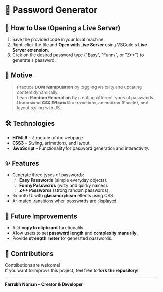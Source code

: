# 🔐 Password Generator

## 📄 How to Use (Opening a Live Server)

1. Save the provided code in your local machine.
2. Right-click the file and **Open with Live Server** using VSCode's **Live Server extension**.
3. Click on the desired password type ("Easy", "Funny", or "Z++") to generate a password.

## 🎯 Motive

> Practice **DOM Manipulation** by toggling visibility and updating content dynamically.  
> Learn **Random Generation** by creating different types of passwords.  
> Understand **CSS Effects** like transitions, animations (FadeIn), and layout styling with JS.

## 🛠️ Technologies

- **HTML5** – Structure of the webpage.
- **CSS3** – Styling, animations, and layout.
- **JavaScript** – Functionality for password generation and interactivity.

## ✨ Features

- Generate three types of passwords:
  - **Easy Passwords** (simple everyday objects).
  - **Funny Passwords** (witty and quirky names).
  - **Z++ Passwords** (strong random passwords).
- Smooth UI with **glassmorphism** effects using CSS.
- Animated transitions when passwords are displayed.

## 🚀 Future Improvements

- Add **copy to clipboard** functionality.
- Allow users to set **password length** and **complexity manually**.
- Provide **strength meter** for generated passwords.

## 🤝 Contributions

Contributions are welcome!  
If you want to improve this project, feel free to **fork the repository**!

---

**Farrukh Noman – Creator & Developer**
